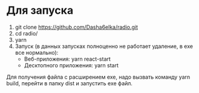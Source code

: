 # Для запуска

1. git clone https://github.com/Dasha6elka/radio.git
2. cd radio/
3. yarn
4. Запуск (в данных запусках полноценно не работает удаление, в exe все нормально):
    * Веб-приложения: yarn react-start
    * Десктопного приложения: yarn start

Для получения файла с расширением exe, надо вызвать команду yarn build, перейти в папку dist и запустить exe файл.